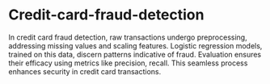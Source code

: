 ﻿# Credit-card-fraud-detection
In credit card fraud detection, raw transactions undergo preprocessing, addressing missing values and scaling features. Logistic regression models, trained on this data, discern patterns indicative of fraud. Evaluation ensures their efficacy using metrics like precision, recall. This seamless process enhances security in credit card transactions.
